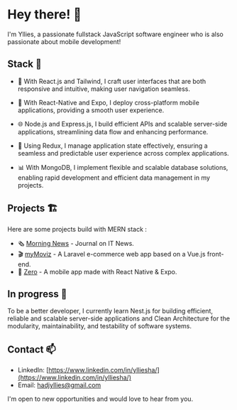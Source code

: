 # Hey there! 👋

I'm Yllies, a passionate fullstack JavaScript software engineer who is also passionate about mobile development!


## Stack 🚀

- 🔧 With React.js and Tailwind, I craft user interfaces that are both responsive and intuitive, making user navigation seamless.

- 📱 With React-Native and Expo, I deploy cross-platform mobile applications, providing a smooth user experience.
  
- 🌐 Node.js and Express.js, I build efficient APIs and scalable server-side applications, streamlining data flow and enhancing performance.

- 🔄 Using Redux, I manage application state effectively, ensuring a seamless and predictable user experience across complex applications.

- 📊 With MongoDB, I implement flexible and scalable database solutions, enabling rapid development and efficient data management in my projects.


## Projects 🏗️

Here are some projects build with MERN stack :

- 🗞️ [Morning News](https://morningnews-frontend-phi.vercel.app/) - Journal on IT News.
- 🎬 [myMoviz](https://my-moviz-frontend-three-sepia.vercel.app/) - A Laravel e-commerce web app based on a Vue.js front-end.
- 🏢 [Zero](https://www.linkedin.com/posts/ylliesha_mvp-reactnative-javascript-activity-7097918808417284097-e01Y?utm_source=share&utm_medium=member_desktop) - A mobile app made with React Native & Expo.


## In progress 🔨

To be a better developer, I currently learn Nest.js for building efficient, reliable and scalable server-side applications and Clean Architecture for the modularity, maintainability, and testability of software systems.


## Contact 📫

- LinkedIn: [https://www.linkedin.com/in/ylliesha/](https://www.linkedin.com/in/ylliesha/)
- Email: hadjyllies@gmail.com

I'm open to new opportunities and would love to hear from you.

